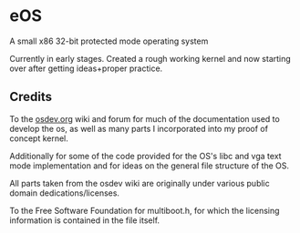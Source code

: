 # eOS

A small x86 32-bit protected mode operating system

Currently in early stages. Created a rough working kernel and now starting over after getting ideas+proper practice.

## Credits

To the [osdev.org](https://osdev.org) wiki and forum for much of the documentation used to develop the os, as well as many parts I incorporated into my proof of concept kernel.

Additionally for some of the code provided for the OS's libc and vga text mode implementation and for ideas on the general file structure of the OS.

All parts taken from the osdev wiki are originally under various public domain dedications/licenses.

To the Free Software Foundation for multiboot.h, for which the licensing information is contained in the file itself.
